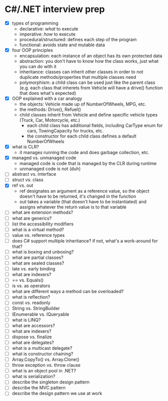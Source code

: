 # C#/.NET interview prep

- [x] types of programming
    - declarative: *what* to execute
    - imperative: *how* to execute
    - procedural/structured: defines each step of the program
    - functional: avoids state and mutable data
- [x] four OOP principles
    - encapsulation: each instance of an object has its own protected data
    - abstraction: you don't have to know how the class works, just what you can do with it
    - inheritance: classes can inherit other classes in order to not duplicate methods/properties that multiple classes need
    - polymorphism: a child class can be used just like the parent class (e.g. each class that inherets from Vehicle will have a drive() function that does what's expected)
- [x] OOP explained with a car analogy
    - the objects: Vehicle made up of NumberOfWheels, MPG, etc.
    - the methods: Drive(), Refuel()
    - child classes inherit from Vehicle and define specific vehicle types (Truck, Car, Motorcycle, etc.)
        - each child class has additional fields, including CarType enum for cars, TowingCapacity for trucks, etc.
        - the constructor for each child class defines a default NumberOfWheels
- [x] what is CLR?
    - it manages running the code and does garbage collection, etc.
- [x] managed vs. unmanaged code
    - managed code is code that is managed by the CLR during runtime
    - unmanaged code is not (duh)
- [ ] abstract vs. interface
- [ ] struct vs. class
- [x] ref vs. out
    - ref designates an argument as a reference value, so the object doesn't have to be returned, it's changed in the function
    - out takes a variable (that doesn't have to be instantiated) and assigns whatever the return value is to that variable
- [ ] what are extension methods?
- [ ] what are generics?
- [ ] list the accessibility modifiers
- [ ] what is a virtual method?
- [ ] value vs. reference types
- [ ] does C# support multiple inheritance? if not, what's a work-around for that?
- [ ] what is boxing and unboxing?
- [ ] what are partial classes?
- [ ] what are sealed classes?
- [ ] late vs. early binding
- [ ] what are indexers?
- [ ] == vs. Equals()
- [ ] is vs. as operators
- [ ] what are different ways a method can be overloaded?
- [ ] what is reflection?
- [ ] const vs. readonly
- [ ] String vs. StringBuilder
- [ ] IEnumerable vs. IQueryable
- [ ] what is LINQ?
- [ ] what are accessors?
- [ ] what are indexers?
- [ ] dispose vs. finalize
- [ ] what are delegates?
- [ ] what is a multicast delegate?
- [ ] what is constructor chaining?
- [ ] Array.CopyTo() vs. Array.Clone()
- [ ] throw exception vs. throw clause
- [ ] what is an object pool in .NET?
- [ ] what is serialization?
- [ ] describe the singleton design pattern
- [ ] describe the MVC pattern
- [ ] describe the design pattern we use at work
